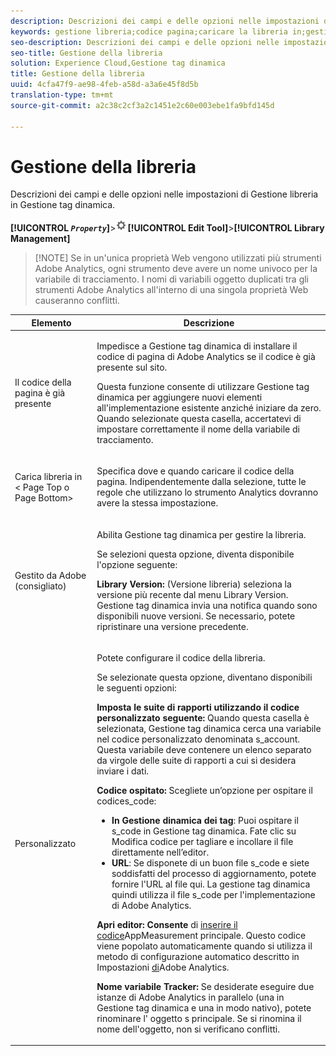 ```yaml
---
description: Descrizioni dei campi e delle opzioni nelle impostazioni di Gestione libreria in Gestione tag dinamica.
keywords: gestione libreria;codice pagina;caricare la libreria in;gestito da adobe;custom;code hosting;s_code hosting
seo-description: Descrizioni dei campi e delle opzioni nelle impostazioni di Gestione libreria in Gestione tag dinamica.
seo-title: Gestione della libreria
solution: Experience Cloud,Gestione tag dinamica
title: Gestione della libreria
uuid: 4cfa47f9-ae98-4feb-a58d-a3a6e45f8d5b
translation-type: tm+mt
source-git-commit: a2c38c2cf3a2c1451e2c60e003ebe1fa9bfd145d

---
```



# Gestione della libreria

Descrizioni dei campi e delle opzioni nelle impostazioni di Gestione libreria in Gestione tag dinamica.

**[!UICONTROL  *`Property`*]**&gt;![](assets/settings_gear.png)**[!UICONTROL Edit Tool]**&gt;**[!UICONTROL Library Management]**

> [!NOTE] Se in un'unica proprietà Web vengono utilizzati più strumenti Adobe Analytics, ogni strumento deve avere un nome univoco per la variabile di tracciamento. I nomi di variabili oggetto duplicati tra gli strumenti Adobe Analytics all'interno di una singola proprietà Web causeranno conflitti.

<table id="table_2758C770C91B4025AD74009B360D71F7"> 
 <thead> 
  <tr> 
   <th colname="col1" class="entry"> Elemento </th> 
   <th colname="col2" class="entry"> Descrizione </th> 
  </tr> 
 </thead>
 <tbody> 
  <tr> 
   <td colname="col1"> <p>Il codice della pagina è già presente </p> </td> 
   <td colname="col2"> <p> Impedisce a Gestione tag dinamica di installare il codice di pagina di <span class="keyword"> Adobe Analytics</span> se il codice è già presente sul sito. </p> <p>Questa funzione consente di utilizzare Gestione tag dinamica per aggiungere nuovi elementi all'implementazione esistente anziché iniziare da zero. Quando selezionate questa casella, accertatevi di impostare correttamente il nome della variabile di tracciamento. </p> </td> 
  </tr> 
  <tr> 
   <td colname="col1"> <p>Carica libreria in &lt;<span class="term"> Page Top</span> o <span class="term"> Page Bottom</span>&gt; </p> </td> 
   <td colname="col2"> <p>Specifica dove e quando caricare il codice della pagina. Indipendentemente dalla selezione, tutte le regole che utilizzano lo strumento Analytics dovranno avere la stessa impostazione. </p> </td> 
  </tr> 
  <tr> 
   <td colname="col1"> <p>Gestito da Adobe (consigliato) </p> </td> 
   <td colname="col2"> <p>Abilita Gestione tag dinamica per gestire la libreria. </p> <p>Se selezioni questa opzione, diventa disponibile l'opzione seguente: </p> <p> <b>Library Version: </b>(Versione libreria) seleziona la versione più recente dal menu <span class="wintitle">Library Version. </span> Gestione tag dinamica invia una notifica quando sono disponibili nuove versioni. Se necessario, potete ripristinare una versione precedente. </p> </td> 
  </tr> 
  <tr> 
   <td colname="col1"> <p> Personalizzato </p> </td> 
   <td colname="col2"> <p>Potete configurare il codice della libreria. </p> <p>Se selezionate questa opzione, diventano disponibili le seguenti opzioni: </p> <p> <b>Imposta le suite di rapporti utilizzando il codice personalizzato seguente: </b>Quando questa casella è selezionata, Gestione tag dinamica cerca una variabile nel codice personalizzato denominata <span class="varname"> s_account</span>. Questa variabile deve contenere un elenco separato da virgole delle suite di rapporti a cui si desidera inviare i dati. </p> <p> <b>Codice ospitato: </b>Scegliete un’opzione per ospitare il <span class="filepath"> codice</span>s_code: </p> 
    <ul id="ul_FC395283365A4BBAA8A5FE5871D16EC6"> 
     <li id="li_36D733C533CE40F1868309130551D4DE"> <b>In Gestione dinamica dei tag</b>: Puoi ospitare il <span class="filepath"> s_code</span> in Gestione tag dinamica. Fate clic su <span class="uicontrol"> Modifica codice</span> per tagliare e incollare il file direttamente nell’editor. </li> 
     <li id="li_A64734C66D254079A5E16DC8DBEDA3F6"> <b>URL</b>: Se disponete di un buon file <span class="filepath"> s_code</span> e siete soddisfatti del processo di aggiornamento, potete fornire l'URL al file qui. La gestione tag dinamica quindi utilizza il file <span class="filepath"> s_code</span> per l'implementazione di <span class="keyword"> Adobe Analytics</span>. </li> 
    </ul> <p> <b>Apri editor: Consente </b>di <a href="../../../implement/c-implement-with-dtm/c-aa-tool/t-appmeasurement-code.md#task_068D72664B2743359A64ADB8692D3658" format="dita" scope="local"> inserire il codice</a>AppMeasurement principale. Questo codice viene popolato automaticamente quando si utilizza il metodo di configurazione automatico descritto in Impostazioni <a href="../../../implement/c-implement-with-dtm/c-aa-tool/analytics-dtm.md#concept_FBA6679A0B79490F8296437F11E5E4F8" format="dita" scope="local"> di</a>Adobe Analytics. </p> <p> <b>Nome variabile Tracker: </b>Se desiderate eseguire due istanze di <span class="keyword"> Adobe Analytics</span> in parallelo (una in Gestione tag dinamica e una in modo nativo), potete rinominare l' <span class="term"> oggetto s</span> principale. Se si rinomina il nome dell'oggetto, non si verificano conflitti. </p> </td> 
  </tr> 
 </tbody> 
</table>

